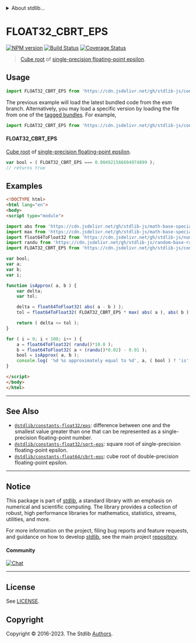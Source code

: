 <!--

@license Apache-2.0

Copyright (c) 2018 The Stdlib Authors.

Licensed under the Apache License, Version 2.0 (the "License");
you may not use this file except in compliance with the License.
You may obtain a copy of the License at

   http://www.apache.org/licenses/LICENSE-2.0

Unless required by applicable law or agreed to in writing, software
distributed under the License is distributed on an "AS IS" BASIS,
WITHOUT WARRANTIES OR CONDITIONS OF ANY KIND, either express or implied.
See the License for the specific language governing permissions and
limitations under the License.

-->


<details>
  <summary>
    About stdlib...
  </summary>
  <p>We believe in a future in which the web is a preferred environment for numerical computation. To help realize this future, we've built stdlib. stdlib is a standard library, with an emphasis on numerical and scientific computation, written in JavaScript (and C) for execution in browsers and in Node.js.</p>
  <p>The library is fully decomposable, being architected in such a way that you can swap out and mix and match APIs and functionality to cater to your exact preferences and use cases.</p>
  <p>When you use stdlib, you can be absolutely certain that you are using the most thorough, rigorous, well-written, studied, documented, tested, measured, and high-quality code out there.</p>
  <p>To join us in bringing numerical computing to the web, get started by checking us out on <a href="https://github.com/stdlib-js/stdlib">GitHub</a>, and please consider <a href="https://opencollective.com/stdlib">financially supporting stdlib</a>. We greatly appreciate your continued support!</p>
</details>

# FLOAT32_CBRT_EPS

[![NPM version][npm-image]][npm-url] [![Build Status][test-image]][test-url] [![Coverage Status][coverage-image]][coverage-url] <!-- [![dependencies][dependencies-image]][dependencies-url] -->

> [Cube root][@stdlib/math/base/special/cbrt] of [single-precision floating-point epsilon][@stdlib/constants/float32/eps].



<section class="usage">

## Usage

```javascript
import FLOAT32_CBRT_EPS from 'https://cdn.jsdelivr.net/gh/stdlib-js/constants-float32-cbrt-eps@esm/index.mjs';
```
The previous example will load the latest bundled code from the esm branch. Alternatively, you may load a specific version by loading the file from one of the [tagged bundles](https://github.com/stdlib-js/constants-float32-cbrt-eps/tags). For example,

```javascript
import FLOAT32_CBRT_EPS from 'https://cdn.jsdelivr.net/gh/stdlib-js/constants-float32-cbrt-eps@v0.1.1-esm/index.mjs';
```

#### FLOAT32_CBRT_EPS

[Cube root][@stdlib/math/base/special/cbrt] of [single-precision floating-point epsilon][@stdlib/constants/float32/eps].

```javascript
var bool = ( FLOAT32_CBRT_EPS === 0.004921566694974899 );
// returns true
```

</section>

<!-- /.usage -->

<section class="examples">

## Examples

<!-- eslint no-undef: "error" -->

```html
<!DOCTYPE html>
<html lang="en">
<body>
<script type="module">

import abs from 'https://cdn.jsdelivr.net/gh/stdlib-js/math-base-special-abs@esm/index.mjs';
import max from 'https://cdn.jsdelivr.net/gh/stdlib-js/math-base-special-max@esm/index.mjs';
import float64ToFloat32 from 'https://cdn.jsdelivr.net/gh/stdlib-js/number-float64-base-to-float32@esm/index.mjs';
import randu from 'https://cdn.jsdelivr.net/gh/stdlib-js/random-base-randu@esm/index.mjs';
import FLOAT32_CBRT_EPS from 'https://cdn.jsdelivr.net/gh/stdlib-js/constants-float32-cbrt-eps@esm/index.mjs';

var bool;
var a;
var b;
var i;

function isApprox( a, b ) {
    var delta;
    var tol;

    delta = float64ToFloat32( abs( a - b ) );
    tol = float64ToFloat32( FLOAT32_CBRT_EPS * max( abs( a ), abs( b ) ) );

    return ( delta <= tol );
}

for ( i = 0; i < 100; i++ ) {
    a = float64ToFloat32( randu()*10.0 );
    b = float64ToFloat32( a + (randu()*0.02) - 0.01 );
    bool = isApprox( a, b );
    console.log( '%d %s approximately equal to %d', a, ( bool ) ? 'is' : 'is not', b );
}

</script>
</body>
</html>
```

</section>

<!-- /.examples -->

<!-- C interface documentation. -->



<!-- Section for related `stdlib` packages. Do not manually edit this section, as it is automatically populated. -->

<section class="related">

* * *

## See Also

-   <span class="package-name">[`@stdlib/constants-float32/eps`][@stdlib/constants/float32/eps]</span><span class="delimiter">: </span><span class="description">difference between one and the smallest value greater than one that can be represented as a single-precision floating-point number.</span>
-   <span class="package-name">[`@stdlib/constants-float32/sqrt-eps`][@stdlib/constants/float32/sqrt-eps]</span><span class="delimiter">: </span><span class="description">square root of single-precision floating-point epsilon.</span>
-   <span class="package-name">[`@stdlib/constants-float64/cbrt-eps`][@stdlib/constants/float64/cbrt-eps]</span><span class="delimiter">: </span><span class="description">cube root of double-precision floating-point epsilon.</span>

</section>

<!-- /.related -->

<!-- Section for all links. Make sure to keep an empty line after the `section` element and another before the `/section` close. -->


<section class="main-repo" >

* * *

## Notice

This package is part of [stdlib][stdlib], a standard library with an emphasis on numerical and scientific computing. The library provides a collection of robust, high performance libraries for mathematics, statistics, streams, utilities, and more.

For more information on the project, filing bug reports and feature requests, and guidance on how to develop [stdlib][stdlib], see the main project [repository][stdlib].

#### Community

[![Chat][chat-image]][chat-url]

---

## License

See [LICENSE][stdlib-license].


## Copyright

Copyright &copy; 2016-2023. The Stdlib [Authors][stdlib-authors].

</section>

<!-- /.stdlib -->

<!-- Section for all links. Make sure to keep an empty line after the `section` element and another before the `/section` close. -->

<section class="links">

[npm-image]: http://img.shields.io/npm/v/@stdlib/constants-float32-cbrt-eps.svg
[npm-url]: https://npmjs.org/package/@stdlib/constants-float32-cbrt-eps

[test-image]: https://github.com/stdlib-js/constants-float32-cbrt-eps/actions/workflows/test.yml/badge.svg?branch=v0.1.1
[test-url]: https://github.com/stdlib-js/constants-float32-cbrt-eps/actions/workflows/test.yml?query=branch:v0.1.1

[coverage-image]: https://img.shields.io/codecov/c/github/stdlib-js/constants-float32-cbrt-eps/main.svg
[coverage-url]: https://codecov.io/github/stdlib-js/constants-float32-cbrt-eps?branch=main

<!--

[dependencies-image]: https://img.shields.io/david/stdlib-js/constants-float32-cbrt-eps.svg
[dependencies-url]: https://david-dm.org/stdlib-js/constants-float32-cbrt-eps/main

-->

[chat-image]: https://img.shields.io/gitter/room/stdlib-js/stdlib.svg
[chat-url]: https://app.gitter.im/#/room/#stdlib-js_stdlib:gitter.im

[stdlib]: https://github.com/stdlib-js/stdlib

[stdlib-authors]: https://github.com/stdlib-js/stdlib/graphs/contributors

[umd]: https://github.com/umdjs/umd
[es-module]: https://developer.mozilla.org/en-US/docs/Web/JavaScript/Guide/Modules

[deno-url]: https://github.com/stdlib-js/constants-float32-cbrt-eps/tree/deno
[umd-url]: https://github.com/stdlib-js/constants-float32-cbrt-eps/tree/umd
[esm-url]: https://github.com/stdlib-js/constants-float32-cbrt-eps/tree/esm
[branches-url]: https://github.com/stdlib-js/constants-float32-cbrt-eps/blob/main/branches.md

[stdlib-license]: https://raw.githubusercontent.com/stdlib-js/constants-float32-cbrt-eps/main/LICENSE

[@stdlib/math/base/special/cbrt]: https://github.com/stdlib-js/math-base-special-cbrt/tree/esm

<!-- <related-links> -->

[@stdlib/constants/float32/eps]: https://github.com/stdlib-js/constants-float32-eps/tree/esm

[@stdlib/constants/float32/sqrt-eps]: https://github.com/stdlib-js/constants-float32-sqrt-eps/tree/esm

[@stdlib/constants/float64/cbrt-eps]: https://github.com/stdlib-js/constants-float64-cbrt-eps/tree/esm

<!-- </related-links> -->

</section>

<!-- /.links -->
